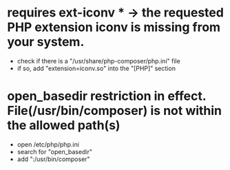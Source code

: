 # requires ext-iconv * -> the requested PHP extension iconv is missing from your system.

* check if there is a "/usr/share/php-composer/php.ini" file
* if so, add "extension=iconv.so" into the "[PHP]" section

# open_basedir restriction in effect. File(/usr/bin/composer) is not within the allowed path(s)

* open /etc/php/php.ini
* search for "open_basedir"
* add ":/usr/bin/composer"
